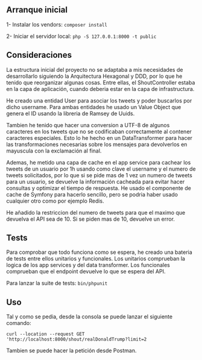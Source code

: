## Arranque inicial

1- Instalar los vendors: `composer install`

2- Iniciar el servidor local: `php -S 127.0.0.1:8000 -t public`

## Consideraciones

La estructura inicial del proyecto no se adaptaba a mis necesidades de desarrollarlo siguiendo 
la Arquitectura Hexagonal y DDD, por lo que he tenido que reorganizar algunas cosas. Entre ellas, el ShoutController
estaba en la capa de aplicación, cuando deberia estar en la capa de infrastructura.

He creado una entidad User para asociar los tweets y poder buscarlos por dicho username. 
Para ambas entidades he usado un Value Object que genera el ID usando la libreria de Ramsey de Uuids.

Tambien he tenido que hacer una conversion a UTF-8 de algunos caracteres en los tweets que no 
se codificaban correctamente al contener caracteres especiales. Esto lo he hecho en un DataTransformer para
hacer las transformaciones necesarias sobre los mensajes para devolverlos en mayuscula con la exclamación al final.

Ademas, he metido una capa de cache en el app service para cachear los tweets de un usuario por 1h usando como clave el username y 
el numero de tweets solicitados, por lo que si se pide mas de 1 vez un numero de tweets para un usuario, se devuelve la información cacheada
para evitar hacer consultas y optimizar el tiempo de respuesta. He usado el componente de cache de Symfony para hacerlo sencillo,
pero se podria haber usado cualquier otro como por ejemplo Redis.

He añadido la restriccion del numero de tweets para que el maximo que devuelva el API sea de 10. Si se piden mas de 10, devuelve un error.

## Tests

Para comprobar que todo funciona como se espera, he creado una bateria de tests entre ellos unitarios y funcionales.
Los unitarios comprueban la logica de los app services y del data transformer. Los funcionales comprueban que el endpoint
devuelve lo que se espera del API.

Para lanzar la suite de tests: `bin/phpunit`

## Uso

Tal y como se pedia, desde la consola se puede lanzar el siguiente comando: 

`curl --location --request GET 'http://localhost:8000/shout/realDonaldTrump?limit=2`

Tambien se puede hacer la petición desde Postman.

